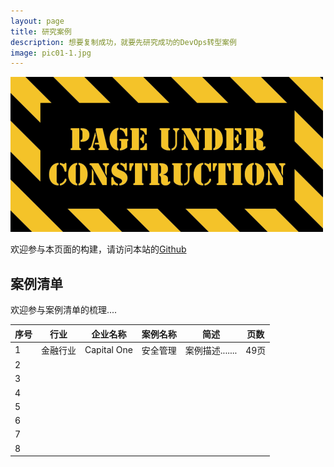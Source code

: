 ```yaml
---
layout: page
title: 研究案例
description: 想要复制成功，就要先研究成功的DevOps转型案例
image: pic01-1.jpg
---
```


![](/imgs/page-under-construction.png)

欢迎参与本页面的构建，请访问本站的[Github](https://github.com/DevOps-Handbook/DevOps-Handbook.github.io.git)



## 案例清单

欢迎参与案例清单的梳理....

|  序号 | 行业 | 企业名称 | 案例名称 | 简述 | 页数 |
| --- | --- | --- | --- | --- | --- | 
|  1 | 金融行业 |  Capital One | 安全管理 |  案例描述....... |  49页 |
| 2  |   |    |    |    |    |
| 3  |   |    |    |    |    |
|  4 |   |    |    |    |    |
| 5  |   |    |    |    |    |
| 6  |   |    |    |    |    |
|  7 |   |    |    |    |    |
| 8  |   |    |    |    |    |